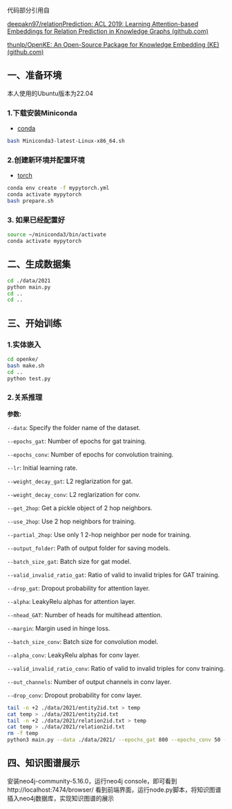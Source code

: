 代码部分引用自

[deepakn97/relationPrediction: ACL 2019: Learning Attention-based Embeddings for Relation Prediction in Knowledge Graphs (github.com)](https://github.com/deepakn97/relationPrediction)

[thunlp/OpenKE: An Open-Source Package for Knowledge Embedding (KE) (github.com)](https://github.com/thunlp/OpenKE)

## 一、准备环境

本人使用的Ubuntu版本为22.04

### 1.下载安装Miniconda

- [conda](https://repo.anaconda.com/miniconda/Miniconda3-latest-Linux-x86_64.sh)

```bash
bash Miniconda3-latest-Linux-x86_64.sh
```

### 2.创建新环境并配置环境

- [torch](https://download.pytorch.org/whl/cu90/torch-1.0.0-cp35-cp35m-linux_x86_64.whl)

```bash
conda env create -f mypytorch.yml
conda activate mypytorch
bash prepare.sh
```

### 3. 如果已经配置好

```bash
source ~/miniconda3/bin/activate
conda activate mypytorch
```



## 二、生成数据集

```bash
cd ./data/2021
python main.py
cd ..
cd ..
```



## 三、开始训练

### 1.实体嵌入

```bash
cd openke/
bash make.sh
cd ..
python test.py
```

### 2.关系推理

**参数:**

`--data`: Specify the folder name of the dataset.

`--epochs_gat`: Number of epochs for gat training.

`--epochs_conv`: Number of epochs for convolution training.

`--lr`: Initial learning rate.

`--weight_decay_gat`: L2 reglarization for gat.

`--weight_decay_conv`: L2 reglarization for conv.

`--get_2hop`: Get a pickle object of 2 hop neighbors.

`--use_2hop`: Use 2 hop neighbors for training.  

`--partial_2hop`: Use only 1 2-hop neighbor per node for training.

`--output_folder`: Path of output folder for saving models.

`--batch_size_gat`: Batch size for gat model.

`--valid_invalid_ratio_gat`: Ratio of valid to invalid triples for GAT training.

`--drop_gat`: Dropout probability for attention layer.

`--alpha`: LeakyRelu alphas for attention layer.

`--nhead_GAT`: Number of heads for multihead attention.

`--margin`: Margin used in hinge loss.

`--batch_size_conv`: Batch size for convolution model.

`--alpha_conv`: LeakyRelu alphas for conv layer.

`--valid_invalid_ratio_conv`: Ratio of valid to invalid triples for conv training.

`--out_channels`: Number of output channels in conv layer.

`--drop_conv`: Dropout probability for conv layer.

```bash
tail -n +2 ./data/2021/entity2id.txt > temp
cat temp > ./data/2021/entity2id.txt
tail -n +2 ./data/2021/relation2id.txt > temp
cat temp > ./data/2021/relation2id.txt
rm -f temp
python3 main.py --data ./data/2021/ --epochs_gat 800 --epochs_conv 50 --weight_decay_gat 0.00001 --get_2hop True --partial_2hop FALSE --batch_size_gat 100 --margin 1 --out_channels 50 --drop_conv 0.05 --weight_decay_conv 0.000001 --output_folder ./checkpoints/2021/out/
```



## 四、知识图谱展示

安装neo4j-community-5.16.0，运行neo4j console，即可看到http://localhost:7474/browser/ 看到前端界面，运行node.py脚本，将知识图谱插入neo4j数据库，实现知识图谱的展示



